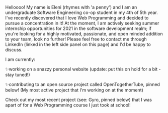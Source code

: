 <!--- ![Eleni's Logo](https://github.com/elenirotsides/My-Personal-Website/blob/dev/src/public/ER_logo.png?raw=true) --->

Helloooo! My name is Eleni (rhymes with 'a penny') and I am an undergraduate Software Engineering co-op student in my 4th of 5th year. I've recently discovered that I love Web Programming and decided to pursue a concentration in it! At the moment, I am actively seeking summer internship opportunities for 2021 in the software development realm; if you're looking for a highly motivated, passionate, and open minded addition to your team, look no further! Please feel free to contact me through LinkedIn (linked in the left side panel on this page) and I'd be happy to discuss.

I am currently:

✨working on a snazzy personal website (update: put this on hold for a bit - stay tuned!)

✨contributing to an open source project called OpenTogetherTube, pinned below! (My most active project that I'm working on at the moment)

Check out my most recent project (see: Gyro, pinned below) that I was apart of for a Web Programming course I just took at school!
